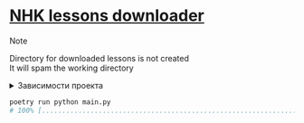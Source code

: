 # [NHK lessons downloader](https://www.nhk.or.jp)
> [!NOTE]
> Directory for downloaded lessons is not created<br/>
> It will spam the working directory

<details>
<summary>Зависимости проекта</summary>
<pre>
poetry -V                     # Poetry (version 1.8.3)
poetry run python -V          # Python 3.11.6
</pre>
</details>

```bash
poetry run python main.py
# 100% [..........................................................................] 4801831 / 4801831
```